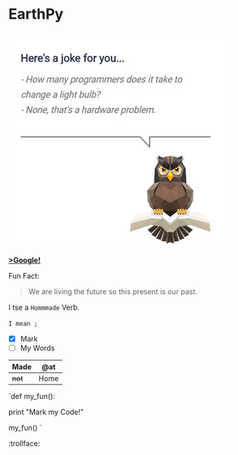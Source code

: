 # EarthPy

![Earth Python Origins](https://github.com/nakurunet/EarthPy/blob/master/LightHardware.jpg)

[__>Google!__](http://google.com)



Fun Fact:

> We are living the future so
> this present is our past.


I tse a
`Hommmade` Verb.

`I mean
; 
` 

- [x] Mark 
- [ ] My Words

Made | @at 
----- | -----
 ~~not~~ | Home
 
 
`def my_fun():

  print "Mark my Code!"
  
 my_fun()
 `
 
 :trollface:
